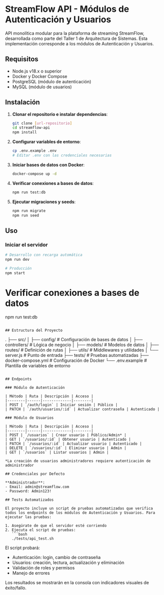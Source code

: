 # StreamFlow API - Módulos de Autenticación y Usuarios

API monolítica modular para la plataforma de streaming StreamFlow, desarrollada como parte del Taller 1 de Arquitectura de Sistemas. Esta implementación corresponde a los módulos de Autenticación y Usuarios.

## Requisitos

- Node.js v18.x o superior
- Docker y Docker Compose
- PostgreSQL (módulo de autenticación)
- MySQL (módulo de usuarios)

## Instalación

1. **Clonar el repositorio e instalar dependencias**:
   ```bash
   git clone [url-repositorio]
   cd streamflow-api
   npm install
   ```

2. **Configurar variables de entorno**:
   ```bash
   cp .env.example .env
   # Editar .env con las credenciales necesarias
   ```

3. **Iniciar bases de datos con Docker**:
   ```bash
   docker-compose up -d
   ```

4. **Verificar conexiones a bases de datos**:
   ```bash
   npm run test:db
   ```

5. **Ejecutar migraciones y seeds**:
   ```bash
   npm run migrate
   npm run seed
   ```

## Uso

### Iniciar el servidor

```bash
# Desarrollo con recarga automática
npm run dev

# Producción
npm start
```


# Verificar conexiones a bases de datos
npm run test:db
```

## Estructura del Proyecto

```
.
├── src/
│   ├── config/         # Configuración de bases de datos
│   ├── controllers/    # Lógica de negocio
│   ├── models/        # Modelos de datos
│   ├── routes/        # Definición de rutas
│   ├── utils/         # Middlewares y utilidades
│   └── server.js      # Punto de entrada
├── tests/             # Pruebas automatizadas
├── docker-compose.yml # Configuración de Docker
└── .env.example      # Plantilla de variables de entorno
```

## Endpoints

### Módulo de Autenticación

| Método | Ruta | Descripción | Acceso |
|--------|------|-------------|--------|
| POST | `/auth/login` | Iniciar sesión | Público |
| PATCH | `/auth/usuarios/:id` | Actualizar contraseña | Autenticado |

### Módulo de Usuarios

| Método | Ruta | Descripción | Acceso |
|--------|------|-------------|--------|
| POST | `/usuarios` | Crear usuario | Público/Admin* |
| GET | `/usuarios/:id` | Obtener usuario | Autenticado |
| PATCH | `/usuarios/:id` | Actualizar usuario | Autenticado |
| DELETE | `/usuarios/:id` | Eliminar usuario | Admin |
| GET | `/usuarios` | Listar usuarios | Admin |

*La creación de usuarios administradores requiere autenticación de administrador

## Credenciales por Defecto

**Administrador**:
- Email: admin@streamflow.com
- Password: Admin123!

## Tests Automatizados

El proyecto incluye un script de pruebas automatizadas que verifica todos los endpoints de los módulos de Autenticación y Usuarios. Para ejecutar las pruebas:

1. Asegúrate de que el servidor esté corriendo
2. Ejecuta el script de pruebas:
   ```bash
   ./tests/api_test.sh
   ```

El script probará:
- Autenticación: login, cambio de contraseña
- Usuarios: creación, lectura, actualización y eliminación
- Validación de roles y permisos
- Manejo de errores

Los resultados se mostrarán en la consola con indicadores visuales de éxito/fallo.

